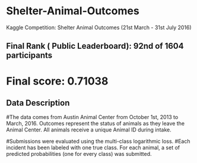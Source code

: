 # Shelter-Animal-Outcomes
Kaggle Competition: Shelter Animal Outcomes (21st March - 31st July 2016)
## Final Rank ( Public Leaderboard): 92nd of 1604 participants
# Final score: 0.71038

## Data Description
#The data comes from Austin Animal Center from October 1st, 2013 to March, 2016. Outcomes represent the status of animals as they leave the Animal Center. All animals receive a unique Animal ID during intake.

#Submissions were evaluated using the multi-class logarithmic loss. 
#Each incident has been labeled with one true class. For each animal, a set of predicted probabilities (one for every class) was submitted.
